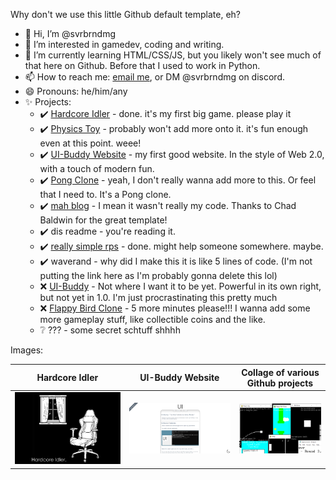 Why don't we use this little Github default template, eh?
- 👋 Hi, I’m @svrbrndmg
- 👀 I’m interested in gamedev, coding and writing.
- 🌱 I’m currently learning HTML/CSS/JS, but you likely won't see much of that here on Github. Before that I used to work in Python.
- 📫 How to reach me: [email me](mailto:svrbrndmg@proton.me), or DM @svrbrndmg on discord.
- 😄 Pronouns: he/him/any
- ✨ Projects:
     - ✔️ [Hardcore Idler](https://svrbrndmg.itch.io/hardcore-idler) - done. it's my first big game. please play it
     - ✔️ [Physics Toy](https://github.com/svrbrndmg/physics-toy) - probably won't add more onto it. it's fun enough even at this point. weee!
     - ✔️ [UI-Buddy Website](https://ui-buddy.github.io/UI-Buddy) - my first good website. In the style of Web 2.0, with a touch of modern fun.
     - ✔️ [Pong Clone](https://github.com/svrbrndmg/pong) - yeah, I don't really wanna add more to this. Or feel that I need to. It's a Pong clone.
     - ✔️ [mah blog](https://svrbrndmg.github.io) - I mean it wasn't really my code. Thanks to Chad Baldwin for the great template!
     - ✔️ dis readme - you're reading it.
     - ✔️ [really simple rps](https://github.com/svrbrndmg/really-simple-rps) - done. might help someone somewhere. maybe.
     - ✔️ waverand - why did I make this it is like 5 lines of code. (I'm not putting the link here as I'm probably gonna delete this lol)
     - ❌ [UI-Buddy](https://github.com/svrbrndmg/ui-buddy) - Not where I want it to be yet. Powerful in its own right, but not yet in 1.0. I'm just procrastinating this pretty much
     - ❌ [Flappy Bird Clone](https://github.com/svrbrndmg/flappy-bird)  - 5 more minutes please!!! I wanna add some more gameplay stuff, like collectible coins and the like.
     - ❔ ??? - some secret schtuff shhhh


Images:

Hardcore Idler | UI-Buddy Website |  Collage of various Github projects
:-------------------------:|:-------------------------:|:-------------------------:
![Hardcore Idler logo](logo%20smaller.png)  |  ![UI-Buddy Website](uibuddysite.png) | ![Collage of various Github projects](severecollagefinal.png)
